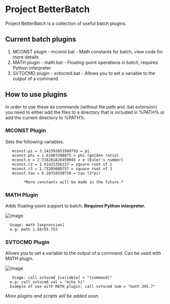 # Project BetterBatch

Project BetterBatch is a collection of useful batch plugins.

## Current batch plugins

1. MCONST plugin - mconst.bat - Math constants for batch, view code for more details
2. MATH plugin - math.bat - Floating-point operations in batch, requires Python interpreter
3. SVTOCMD plugin - svtocmd.bat - Allows you to set a variable to the output of a command.
      
## How to use plugins

In order to use these as commands (without file path and .bat extension) you need to either add the files to a directory that is included in %PATH% or add the current directory to %PATH%.

### MCONST Plugin

Sets the following variables.

       mconst.pi = 3.141592653589793 = pi
       mconst.phi = 1.61803398875 = phi (golden ratio)
       mconst.e = 2.718281828459045 = e (Euler's number)
       mconst.r2 = 1.41421356237 = square root of 2
       mconst.r3 = 1.73205080757 = square root of 3
       mconst.tau = 6.28318530718 = tau (2*pi)
       
            *More constants will be made in the future.*
      

 ### MATH Plugin

 Adds floating-point support to batch. **Requires Python interpreter.**

 ![image](https://github.com/user-attachments/assets/dd3bf142-3d36-4328-b345-160c7a3efe6c)

      Usage: math [expression]
      e.g: math 1.56+55.753

### SVTOCMD Plugin

Allows you to set a variable to the output of a command. Can be used with MATH plugin.

![image](https://github.com/user-attachments/assets/1354591e-e834-4b8f-9201-1b12ad79a95a)

       Usage: call svtocmd [variable] = "[command]"
      e.g: call svtocmd val = "echo hi"
      Example of use with MATH plugin: call svtocmd num = "math 345.7"

*More plugins and scripts will be added soon.*
